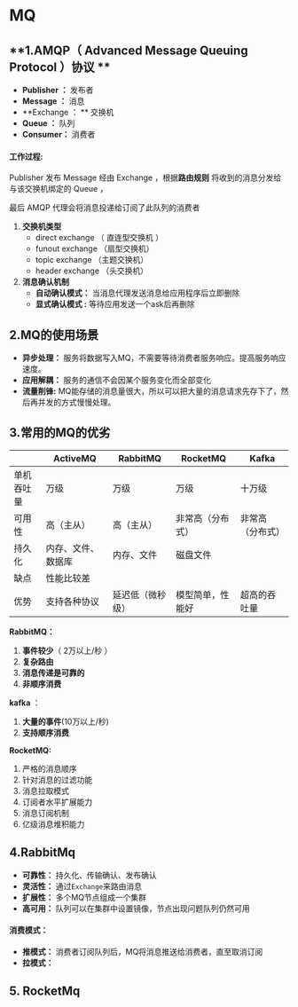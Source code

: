 # MQ



## **1.AMQP（ Advanced Message Queuing Protocol ）协议 **

-  **Publisher ：**  发布者 
-  **Message ：** 消息
-  **Exchange ： ** 交换机 
-  **Queue ：**  队列 
- **Consumer：** 消费者

#### 工作过程:

 Publisher 发布 Message  经由  Exchange ，根据**路由规则** 将收到的消息分发给与该交换机绑定的 Queue ，

 最后 AMQP 代理会将消息投递给订阅了此队列的消费者 

1. **交换机类型**
   -  direct exchange （ 直连型交换机 ）
   -  funout exchange （扇型交换机）
   - topic exchange （主题交换机）
   - header exchange （头交换机）
2. **消息确认机制**
   -  **自动确认模式：**  当消息代理发送消息给应用程序后立即删除
   -  **显式确认模式 :**   等待应用发送一个ask后再删除



## 2.MQ的使用场景

-  **异步处理：** 服务将数据写入MQ，不需要等待消费者服务响应。提高服务响应速度。
-  **应用解耦：**  服务的通信不会因某个服务变化而全部变化
-  **流量削锋:**    MQ能存储的消息量很大，所以可以把大量的消息请求先存下了，然后再并发的方式慢慢处理。 



## 3.常用的MQ的优劣

 

|            | ActiveMQ           | RabbitMQ         | RocketMQ         | Kafka            |
| ---------- | ------------------ | ---------------- | ---------------- | ---------------- |
| 单机吞吐量 | 万级               | 万级             | 万级             | 十万级           |
| 可用性     | 高（主从）         | 高（主从）       | 非常高（分布式） | 非常高（分布式） |
| 持久化     | 内存、文件、数据库 | 内存、文件       | 磁盘文件         |                  |
| 缺点       | 性能比较差         |                  |                  |                  |
| 优势       | 支持各种协议       | 延迟低（微秒级） | 模型简单，性能好 | 超高的吞吐量     |



**RabbitMQ：** 

1. **事件较少**（ 2万以上/秒 ）
2. **复杂路由**
3. **消息传递是可靠的** 
4. **非顺序消费**



 **kafka** ：

1.  **大量的事件**(10万以上/秒)
2.  **支持顺序消费**



**RocketMQ:**

1.  严格的消息顺序 
2.  针对消息的过滤功能 
3.  消息拉取模式 
4.  订阅者水平扩展能力 
5.  消息订阅机制 
6.  亿级消息堆积能力 



## 4.RabbitMq

- **可靠性：** 持久化、传输确认、发布确认
- **灵活性：** 通过`Exchange`来路由消息 
- **扩展性：** 多个MQ节点组成一个集群
- **高可用：**  队列可以在集群中设置镜像，节点出现问题队列仍然可用



#### 消费模式：

- **推模式：** 消费者订阅队列后，MQ将消息推送给消费者，直至取消订阅
- **拉模式：** 



## 5. RocketMq

